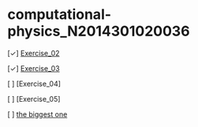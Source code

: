 # computational-physics_N2014301020036
[✓] [Exercise_02](https://github.com/summerer3/computational-physics_N2014301020036/blob/master/LSL.py)

[✓] [Exercise_03](https://github.com/summerer3/computational-physics_N2014301020036/blob/master/moving%20LSL.py)

[ ] [Exercise_04]

[ ] [Exercise_05]

[ ] [the biggest one]()

